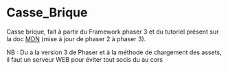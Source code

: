 # Casse_Brique

Casse brique, fait à partir du Framework phaser 3 et du tutoriel présent sur la doc [MDN](https://developer.mozilla.org/en-US/docs/Games/Tutorials/2D_breakout_game_Phaser)
(mise à jour de phaser 2 à phaser 3).

NB : Du a la version 3 de Phaser et à la méthode de chargement des assets, il faut un serveur WEB pour éviter tout socis du au cors
